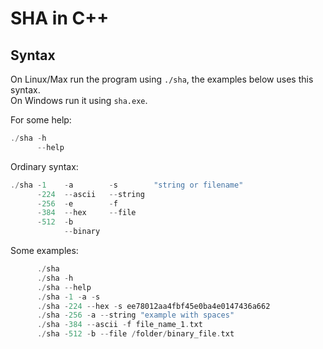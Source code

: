 # SHA in C++

## Syntax
On Linux/Max run the program using `./sha`, the examples below uses this syntax.\
On Windows run it using `sha.exe`.

For some help: 
```c++
./sha -h
      --help
```

Ordinary syntax:
```c++
./sha -1    -a        -s        "string or filename"
      -224  --ascii   --string
      -256  -e        -f
      -384  --hex     --file
      -512  -b
            --binary
```

Some examples:
```c++
      ./sha
      ./sha -h
      ./sha --help
      ./sha -1 -a -s
      ./sha -224 --hex -s ee78012aa4fbf45e0ba4e0147436a662
      ./sha -256 -a --string "example with spaces"
      ./sha -384 --ascii -f file_name_1.txt
      ./sha -512 -b --file /folder/binary_file.txt
```
